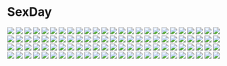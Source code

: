 # SexDay
![](https://konachan.com/image/5a3e87acecd0f102fd6bc386234e396b/Konachan.com%20-%2041579%20cheerleader%20crossover%20fang%20hatsune_miku%20hiiragi_tsukasa%20izumi_konata%20leek%20lucky_star%20panties%20thighhighs%20underwear%20vocaloid.jpg)
![](https://konachan.com/image/141a5e7ab6a744eb433123c71de9eaaf/Konachan.com%20-%2087703%20blue_eyes%20blue_hair%20fantasyxing%20gloves%20hat%20kaito%20kamui_gakupo%20male%20meiko%20pink_hair%20purple_hair%20red_eyes%20red_hair%20sword%20tie%20uniform%20vocaloid%20weapon.jpg)
![](https://konachan.com/image/edef4c5a7eed75d42035c9cd52f10b44/Konachan.com%20-%20184028%20animal%20chibiusa%20dress%20erian%20helios%20horse%20night%20petals%20pink_hair%20sailor_chibi_moon%20sailor_moon%20tree%20unicorn%20wings.jpg)
![](https://konachan.com/image/4573d222430879072b3ab509490ace53/Konachan.com%20-%20159085%20animal%20bird%20blue_eyes%20blue_hair%20hatsune_miku%20hirokiku%20vocaloid%20zettai_ryouiki.jpg)
![](https://konachan.com/jpeg/6d4805ca599949bfc5d34823ae9382bb/Konachan.com%20-%20160842%20bow%20cigarette%20fire%20fujiwara_no_mokou%20karlwolf%20red_eyes%20smoking%20touhou%20white_hair.jpg)
![](https://konachan.com/jpeg/2d0d9b9f50d35d520e811491b9eb90cd/Konachan.com%20-%2072366%20hidamari_sketch%20nori.jpg)
![](https://konachan.com/jpeg/fcca85a6dcd6c6082937263cfe666113/Konachan.com%20-%20292480%20anus%20aqua_eyes%20ass%20bed%20blonde_hair%20blush%20bondage%20braids%20breasts%20logo%20long_hair%20neocoill%20nipples%20nude%20ponytail%20pussy%20rope%20uncensored%20waifu2x%20watermark.jpg)
![](https://konachan.com/jpeg/87406f454035247bc5c55bb54799ac49/Konachan.com%20-%20155056%20aina_ashwin%20barefoot%20blush%20game_cg%20long_hair%20panties%20prism_recollection%20school_uniform%20shintaro%20underwear.jpg)
![](https://konachan.com/jpeg/8dac68a98c21ca0a9e5062562659e961/Konachan.com%20-%20243013%202girls%20bed%20blush%20breasts%20catgirl%20censored%20game_cg%20green_eyes%20long_hair%20neko_works%20nekopara%20nipples%20no_bra%20panties%20pussy%20sayori%20tail%20topless%20underwear.jpg)
![](https://konachan.com/image/82ca2b62c0caba042e288b3009cec9f7/Konachan.com%20-%20133473%20anthropomorphism%20axis_powers_hetalia%20belgium_%28hetalia%29%20brown_hair%20dress%20gray_hair%20green_eyes%20headband%20male%20netherlands_%28hetalia%29%20scarf%20short_hair.jpg)
![](https://konachan.com/image/2d77a33b1a3f2e44da536f6de70e5ce0/Konachan.com%20-%2038254%20blue_eyes%20bow%20fuyou_kaede%20hat%20headband%20orange_hair%20really_really%20ribbons%20school_uniform%20shuffle.jpg)
![](https://konachan.com/image/1faa5fd7161ec9d4c3c0a3d5ed88542d/Konachan.com%20-%20101925%20hatsune_miku%20vocaloid.jpg)
![](https://konachan.com/image/15b8c145ad578d96669080c1512b5e83/Konachan.com%20-%20150515%20ass%20bakemonogatari%20blonde_hair%20dress%20monogatari_%28series%29%20moon%20nisemonogatari%20oshino_shinobu%20pointed_ears%20tanabe_kyou%20vampire%20yellow_eyes.jpg)
![](https://konachan.com/jpeg/c22585ecae0f60d3c9b7dd3b52cf66f9/Konachan.com%20-%20147993%20hiroomi_souma%20long_hair%20purple_eyes%20purple_hair%20thighhighs%20waitress%20working%21%21%20yamada_aoi.jpg)
![](https://konachan.com/image/cbad4503613eca36df59c9b70fc478b9/Konachan.com%20-%2098511%20hakurei_reimu%20japanese_clothes%20mikan_%28bananoha%29%20miko%20touhou.jpg)
![](https://konachan.com/image/6c8cf0687119c1b31b883b720fe6b478/Konachan.com%20-%20244236%20bikini_top%20breasts%20long_hair%20navel%20ponytail%20red_hair%20scarf%20shorts%20tagme_%28artist%29%20thighhighs%20watermark%20weapon%20yellow_eyes%20yoko_littner.jpg)
![](https://konachan.com/jpeg/8db3f9d91211e79d46873c410f7c9099/Konachan.com%20-%20238141%20black_eyes%20black_hair%20cropped%20japanese_clothes%20kagematsuri%20original%20short_hair%20sky%20stars%20umbrella.jpg)
![](https://konachan.com/image/412bbfe8bdbe34aa1f228737b18221e1/Konachan.com%20-%208016%20hidamari_sketch%20sae%20ume_aoki.jpg)
![](https://konachan.com/jpeg/f71d1c5988dcba3d9ce4d46c4088e5e0/Konachan.com%20-%20275997%20animal_ears%20ass%20barefoot%20bed%20blush%20cameltoe%20cropped%20dress%20foxgirl%20gradient%20loli%20orange_hair%20original%20panties%20pink%20short_hair%20tail%20underwear%20waifu2x.jpg)
![](https://konachan.com/jpeg/adeb3081bc53a8516aad163b2de19550/Konachan.com%20-%20137046%20blonde_hair%20blush%20censored%20game_cg%20koiimo_sweet_days%20kyoukain_yurika%20penis%20pool%20sakana%20school_swimsuit%20sex%20swimsuit%20wet.jpg)
![](https://konachan.com/image/214da83b9106034b30944331b407f9e6/Konachan.com%20-%20266967%20breasts%20dress%20forest%20original%20pink_eyes%20purple_hair%20thighhighs%20tree%20twintails%20xkc.jpg)
![](https://konachan.com/jpeg/025775b54848a3366a92521750e9ce6a/Konachan.com%20-%20178091%20brown_eyes%20brown_hair%20game_cg%20giga%20hoshimi_tsukuyo%20kiss_ato%20long_hair%20school_uniform%20tagme_%28artist%29%20thighhighs%20wink.jpg)
![](https://konachan.com/image/ac8cda64fd149ec1b0cc01057ce9fa18/Konachan.com%20-%20238990%20aqua_eyes%20ass%20barefoot%20bed%20breasts%20censored%20cleavage%20demon%20fellatio%20horns%20long_hair%20no_bra%20nopan%20original%20penis%20pink_hair%20succubus%20tail.jpg)
![](https://konachan.com/image/f40e4a6815f79b4226dd1b758d2d2e77/Konachan.com%20-%20229124%20link_%28zelda%29%20midna%20polychromatic%20tak_%28karasuki%29%20the_legend_of_zelda.jpg)
![](https://konachan.com/image/057cc60c987d0f2dde92d6b9ae629582/Konachan.com%20-%2022579%20alice_carroll%20amano_kozue%20aria%20sky.jpg)
![](https://konachan.com/jpeg/db8656e6ce3383fed069663e9a0ac5e0/Konachan.com%20-%20208883%20animal_ears%20bandaid%20black_hair%20elbow_gloves%20gloves%20halloween%20hat%20long_hair%20nopan%20original%20purple_eyes%20sukage%20thighhighs.jpg)
![](https://konachan.com/image/b126e1a4f0f83e1f2901a469fd0e86f2/Konachan.com%20-%20249975%20boots%20fate_grand_order%20fate_%28series%29%20glasses%20machimura_komori%20mash_kyrielight%20pantyhose%20purple_eyes%20purple_hair%20short_hair%20tie.jpg)
![](https://konachan.com/jpeg/a9f9e3bbaf11f3c81acafe45c2ef4ab7/Konachan.com%20-%20173260%20blush%20bra%20breasts%20brown_hair%20glace%20koishiki_manual%20long_hair%20nipples%20panties%20saeki_nao%20scan%20school_uniform%20thighhighs%20underwear%20undressing.jpg)
![](https://konachan.com/jpeg/13abd69868dba9ca3cc6aa3d3ad9b3a9/Konachan.com%20-%20261466%20aqua_eyes%20black_hair%20breasts%20condom%20cum%20elbow_gloves%20gloves%20maid%20neko_neko_koneko%20nipples%20no_bra%20nopan%20original%20pubic_hair%20spread_legs%20thighhighs.jpg)
![](https://konachan.com/jpeg/4f16caf4efcb48df584a83cada24a8a6/Konachan.com%20-%20117088%20beach%20black_hair%20breasts%20c%3Adrive%20censored%20fusataka_shikibu%20game_cg%20kotowari%20long_hair%20nipples%20pussy%20swimsuit%20yuigahama_yuki.jpg)
![](https://konachan.com/jpeg/b8006a4a3b7f4adf925692eb05c0bbdb/Konachan.com%20-%20271794%20anila_%28granblue_fantasy%29%20blonde_hair%20breasts%20brown_eyes%20close%20elbow_gloves%20gloves%20granblue_fantasy%20horns%20kztk%20long_hair%20nipples%20no_bra.jpg)
![](https://konachan.com/jpeg/ab957cce55c23334198b67532a760231/Konachan.com%20-%20147021%20akizuki_maria%20blue_eyes%20long_hair%20red_hair%20school_uniform%20shin_sekai_yori%20tagme_%28artist%29.jpg)
![](https://konachan.com/jpeg/bf7c1787fa477ee711954aabd339ebe6/Konachan.com%20-%20110458%20bed%20iizuki_tasuku%20inia_sestina%20muv-luv%20muv-luv_alternative%20panties%20total_eclipse%20underwear.jpg)
![](https://konachan.com/jpeg/92224d5fc218bea059898f098d0fec6a/Konachan.com%20-%20175438%20black_hair%20breasts%20cleavage%20japanese_clothes%20kimono%20long_hair%20original%20purple_eyes%20skull%20smoking%20tcb.jpg)
![](https://konachan.com/image/81ca1061d1d157e28da3a3498f2b3d55/Konachan.com%20-%206154%20ghost_hunt%20hara_masako.jpg)
![](https://konachan.com/image/e05cf98eb48c8b3fc5e6df0de8d04835/Konachan.com%20-%20127203%20flowers%20japanese_clothes%20kanamura_ren%20tagme.jpg)
![](https://konachan.com/image/4f6aa7a5859889833e80402cb005a6c1/Konachan.com%20-%20267687%20animal%20bird%20building%20chitose_rin%20city%20fish%20original%20ruins%20scenic%20tree%20underwater%20water.jpg)
![](https://konachan.com/image/61114838b61f4944127529df241d7296/Konachan.com%20-%20261209%20animated%20nanae%20original.gif)
![](https://konachan.com/jpeg/ae96b25a1bc0a7ff6127a1d3bd42e77b/Konachan.com%20-%2056330%20araragi_koyomi%20bakemonogatari%20male%20monogatari_%28series%29%20senjougahara_hitagi.jpg)
![](https://konachan.com/image/fccfd7f553b0409a6cc10ddad40c5e91/Konachan.com%20-%20255698%20anthropomorphism%20baretto%20black_hair%20breasts%20fire%20kantai_collection%20navel%20no_bra%20panties%20red_eyes%20short_hair%20signed%20skirt%20torn_clothes%20underwear%20weapon.jpg)
![](https://konachan.com/jpeg/eaa5d325a87e11f33cd77af772c4afbd/Konachan.com%20-%2030979%20code_geass%20kallen_stadtfeld%20red.jpg)
![](https://konachan.com/image/c59c0deea00a011415763f02905870d2/Konachan.com%20-%2049313%20breasts%20miyama_kannon%20navel%20nipples%20nude%20pubic_hair%20pussy%20red_eyes%20uncensored.jpg)
![](https://konachan.com/jpeg/57e5d7e66f97ab4a6c5952fea2cd12c3/Konachan.com%20-%20155472%20bikini%20black_hair%20gradient%20kuroki_rei%20long_hair%20navel%20necklace%20purple_eyes%20scarf%20swimsuit%20thighhighs%20unycone%20vividred_operation.jpg)
![](https://konachan.com/image/42ffdf53b50c1715687193ac7659f390/Konachan.com%20-%20167220%20bed%20bow%20dress%20green_eyes%20jinrui_wa_suitai_shimashita%20long_hair%20megami%20sakai_kyuuta%20scan%20summer_dress%20watashi_%28jinrui_wa_suitai_shimashita%29.jpg)
![](https://konachan.com/jpeg/2f649d7ec456360b01f83283043bec58/Konachan.com%20-%20230401%20aliasing%20cc%20choker%20close%20code_geass%20cosplay%20creayus%20cropped%20dc_comics%20green_hair%20heart%20long_hair%20no_bra%20rangetsu%20twintails%20underboob%20waifu2x%20wristwear.jpg)
![](https://konachan.com/image/e3b3c0e93c8bc9c30d6c9997cd0afeb7/Konachan.com%20-%20108486%20aqua_eyes%20aqua_hair%20blush%20cirno%20crossover%20fairy%20game_console%20hatsune_miku%20liong%20long_hair%20skirt%20thighhighs%20touhou%20twintails%20vocaloid%20zettai_ryouiki.jpg)
![](https://konachan.com/image/09673ad002ffd9f60885307aae25422b/Konachan.com%20-%2050152%20gumi%20macross%20macross_frontier%20maruki_%28punchiki%29%20ranka_lee%20vocaloid.jpg)
![](https://konachan.com/image/263f4d0f6b79d97cc53a2265daaff7df/Konachan.com%20-%20196109%20black_hair%20bow%20kakutasu%20pokemon%20red_eyes%20short_hair%20skirt%20tail%20thighhighs%20twintails%20weavile%20wings%20wristwear%20yazawa_nico.jpg)
![](https://konachan.com/jpeg/36099105488b301ff3bb9eb216cdde5f/Konachan.com%20-%2053154%20akiyama_mio%20headphones%20k-on%21%20transparent.jpg)
![](https://konachan.com/jpeg/a35439adbdb9e4b763379540c0d478d3/Konachan.com%20-%20283531%20blue_eyes%20blue_hair%20blush%20hatsune_miku%20long_hair%20mullay_%283170761748%29%20vocaloid%20yuki_miku.jpg)
![](https://konachan.com/image/e3522fdcb885c2e97f7ffae7eda4f927/Konachan.com%20-%20133516%202girls%20ass%20blonde_hair%20breasts%20dark_skin%20forest%20horns%20long_hair%20orange_eyes%20original%20pointed_ears%20purple_eyes%20tail%20tebukuro%20tree%20white_hair.jpg)
![](https://konachan.com/image/656501aba3d9885d0cfdd3df696e1b6a/Konachan.com%20-%2042267%20carnelian%20kao_no_nai_tsuki%20kuraki_suzuna%20ribbons.jpg)
![](https://konachan.com/image/fd7914bf52250a69889bf5589eebdf5a/Konachan.com%20-%20302716%20hatsune_miku%20miku_append%20towor_n%20vocaloid.jpg)
![](https://konachan.com/jpeg/ba6ebb31d726e97e499eb6fef0006bdb/Konachan.com%20-%206476%20blue%20hat%20tsukishiro_hikari%20wind%3A_a_breath_of_heart.jpg)
![](https://konachan.com/image/5bfb365bbe26552fcb21a8d9ade61714/Konachan.com%20-%2013740%20mechagirl%20moetan%20pastel_ink%20vector.jpg)
![](https://konachan.com/image/f2159f10bf6b8a57e25bd33ec1201a83/Konachan.com%20-%2010390%20bikini%20green_eyes%20orange_hair%20raimuiro_senkitan%20sanada_momen%20swimsuit.jpg)
![](https://konachan.com/image/9653a952537356eaeb1e6a868bf88e10/Konachan.com%20-%20287058%20bou_nin%20forest%20long_hair%20original%20polychromatic%20scenic%20tree.jpg)
![](https://konachan.com/image/31622dddf1b64c1d67de66946f5ca51d/Konachan.com%20-%20133788%20animal%20bed%20black_hair%20candy%20cat%20kusano_houki%20lollipop%20original%20twintails%20yellow_eyes.jpg)
![](https://konachan.com/jpeg/709ac2fd9193831e59e0f3eca9b708f8/Konachan.com%20-%20304148%20barefoot%20bed%20blush%20bra%20breasts%20brown_eyes%20brown_hair%20karory%20long_hair%20navel%20nipples%20original%20panties%20third-party_edit%20underwear.jpg)
![](https://konachan.com/image/b9c1454ea882f9a66375d933f805781f/Konachan.com%20-%2094312%20hyper_highspeed_genius%20iris_windsor%20maid%20school_uniform%20tagme%20windmill_%28company%29%20yukimi_kaede.jpg)
![](https://konachan.com/jpeg/78a366e083c46d34090fa8b4c6be4a35/Konachan.com%20-%20285209%20aikagi_2%20ass%20azarashi_soft%20blonde_hair%20blue_eyes%20blush%20breasts%20censored%20fellatio%20game_cg%20long_hair%20mirror%20nipples%20nude%20paizuri%20penis%20reflection%20wet.jpg)
![](https://konachan.com/jpeg/884421f8b3edf0a18a2f4b87176141b8/Konachan.com%20-%20178606%20animal_ears%20barefoot%20blush%20brown%20loli%20muku-coffee%20original%20red_eyes%20shiro_%28muku%29%20short_hair%20tail%20white_hair.jpg)
![](https://konachan.com/image/c634b6b83a07da9eb32786ead874b198/Konachan.com%20-%2089303%20animal_ears%20black_hair%20blush%20ch%40r%20long_hair%20necro-san%20original%20panties%20skirt%20thighhighs%20tie%20underwear%20upskirt%20yellow_eyes.jpg)
![](https://konachan.com/image/3c2ce10122b8cdd86ab9981741c34122/Konachan.com%20-%2099258%20gun%20masa_%28masa-koba%29%20original%20red_eyes%20weapon.jpg)
![](https://konachan.com/image/2f35e9eda3c4d32fde52c749f8137225/Konachan.com%20-%2085423%20choker%20dress%20flowers%20long_hair%20megurine_luka%20sonomura%20vocaloid.jpg)
![](https://konachan.com/image/6cc4ad5d280d8216510d52ed3fe721bb/Konachan.com%20-%2049983%20akiyama_mio%20hirasawa_yui%20k-on%21%20kotobuki_tsumugi%20monster_hunter%20tainaka_ritsu.jpg)
![](https://konachan.com/image/96169b6c030733ef544d0c3a06b092dd/Konachan.com%20-%2044779%20animal%20cat%20skirt%20tagme%20takoyaki_%28roast%29%20thighhighs.jpg)
![](https://konachan.com/jpeg/aca14f16723e06b700a6194a46b1f298/Konachan.com%20-%20289763%20aqua_eyes%20aqua_hair%20ass%20blush%20breasts%20choker%20cropped%20heart%20hoodie%20hoshiineko%20long_hair%20navel%20no_bra%20panties%20tattoo%20underboob%20underwear%20vocaloid%20white.jpg)
![](https://konachan.com/image/00d6c89571a75f3916ae079f48badc78/Konachan.com%20-%20294045%20aliasing%20brown_hair%20japanese_clothes%20kimono%20long_hair%20munakata_%28hisahige%29%20original%20white.jpg)
![](https://konachan.com/jpeg/af1160c22945e55c5c8e758b2106ad5f/Konachan.com%20-%20200103%202girls%20akaza_akari%20aqua_eyes%20blush%20kneehighs%20novcel%20pink_hair%20purple_eyes%20red_hair%20school_uniform%20short_hair%20twintails%20watermark%20yuru_yuri.jpg)
![](https://konachan.com/jpeg/748e06d7423a714f17ca0984fe90437d/Konachan.com%20-%20174717%20blue_eyes%20breasts%20brown_hair%20cake%20cleavage%20food%20game_cg%20group%20kujou_otome%20long_hair%20pink_hair%20purple_eyes%20purple_hair%20short_hair%20yellow_eyes%20yukata.jpg)
![](https://konachan.com/image/fe3c1e0632b44dfa8ea7c33082381432/Konachan.com%20-%20253241%20blonde_hair%20bow%20breasts%20fate_grand_order%20fate_%28series%29%20horns%20long_hair%20red_eyes%20sideboob%20tagme_%28artist%29%20tomoe_gozen.jpg)
![](https://konachan.com/image/1110e51c6e083390f990788595f34657/Konachan.com%20-%20304807%20aqua_eyes%20aqua_hair%20beach%20bikini%20breasts%20camera%20cleavage%20cropped%20flowers%20food%20fruit%20glasses%20pink_eyes%20pink_hair%20swimsuit%20tifaices%20umbrella%20watermelon.jpg)
![](https://konachan.com/image/a6797d35750c1928ccd1533fb95ab009/Konachan.com%20-%20159524%20kamin%20original%20socks.jpg)
![](https://konachan.com/image/eb309d7ec0f19c5be338a836aafe3290/Konachan.com%20-%20243663%20anthropomorphism%20girls_frontline%20st_ar-15_%28girls_frontline%29%20wu_lun_wujin.jpg)
![](https://konachan.com/jpeg/aadf2d3ae532c7c7ea8ae2294d269440/Konachan.com%20-%2087389%20bow%20fujiwara_no_mokou%20headphones%20karlwolf%20polychromatic%20smoking%20touhou%20white.jpg)
![](https://konachan.com/jpeg/26381c24bab04dbb27c1260331a7c239/Konachan.com%20-%20226074%20aqua_eyes%20blush%20bow%20breasts%20long_hair%20mint_cube%20navel%20nipples%20no_bra%20open_shirt%20panties%20panty_pull%20ponytail%20scan%20suimya%20underwear%20undressing%20wet.jpg)
![](https://konachan.com/jpeg/efb690594fbc30857484fdfaa6569054/Konachan.com%20-%2086179%20blue_eyes%20lucky_star%20minegishi_ayano%20school_uniform%20white.jpg)
![](https://konachan.com/image/9b2a5f6d653ad7e36e9b87d8ac5f6a90/Konachan.com%20-%2057864%20animal_ears%20bikini%20blush%20calendar%20cameltoe%20catgirl%20erect_nipples%20k-on%21%20nakano_azusa%20swimsuit%20wave_ride.jpg)
![](https://konachan.com/image/8fef3b13685d577841827f86c4b81dc6/Konachan.com%20-%20288645%202girls%20aqua_eyes%20arknights%20censored%20garter%20gloves%20gray_hair%20headphones%20long_hair%20nipples%20no_bra%20nopan%20open_shirt%20ponytail%20signed%20tail%20wink%20yubo%20yuri.jpg)
![](https://konachan.com/jpeg/3e482e36eaadb32c9e132b150c230534/Konachan.com%20-%20182088%20black_hair%20blue_eyes%20karube%20long_hair%20original%20pantyhose%20skirt%20white.jpg)
![](https://konachan.com/image/fb30ef621ce710f5ba057c2d1c7200e5/Konachan.com%20-%2094683%20halloween%20hatsune_miku%20vocaloid.jpg)
![](https://konachan.com/image/55a18b3df3526ea0da86fc7eb8838a8b/Konachan.com%20-%20209775%20aqua_eyes%20black_hair%20fubuki_%28onepunch_man%29%20onepunch_man%20short_hair%20siraha.jpg)
![](https://konachan.com/image/d75c92dc189290f2d408c91a27100b62/Konachan.com%20-%20274625%20blush%20dress%20fukuro_ko%20glasses%20gradient%20long_hair%20mechagirl%20panties%20pantyhose%20red_eyes%20red_hair%20skirt_lift%20tie%20twintails%20underwear%20watermark.jpg)
![](https://konachan.com/image/90f7d9d77b93e2745a8208d6deb348dc/Konachan.com%20-%2015537%20ai_yori_aoshi%20sakuraba_aoi.jpg)
![](https://konachan.com/image/9a04defcc1d06133302c4ed27579f688/Konachan.com%20-%206914%20haibane_renmei.jpg)
![](https://konachan.com/image/5883025bc3df7fd7a078c6c9da45661c/Konachan.com%20-%2066234%20animal_ears%20panties%20real_xxiii%20tail%20underwear.jpg)
![](https://konachan.com/image/749dd74014bcb432b986a350e3ac9f83/Konachan.com%20-%2021190%20all_male%20cowboy_bebop%20male%20spike_spiegel.jpg)
![](https://konachan.com/image/aeaad2f4d4acfbb71c18062c155fb9ed/Konachan.com%20-%2045124%20gun%20gunslinger_girl%20rico%20weapon.jpg)
![](https://konachan.com/jpeg/0f1eeaa715113177f51a25a98ab3a7be/Konachan.com%20-%20196192%20animal_ears%20barefoot%20blonde_hair%20blush%20breasts%20candy%20chocolate%20cleavage%20foxgirl%20kohaku_%28yua%29%20nopan%20orange_eyes%20original%20tail%20valentine%20yua_%28checkmate%29.jpg)
![](https://konachan.com/image/5e9e6d7129e7f50bdedbff15361db507/Konachan.com%20-%2067749%20blush%20ekaterina_kurae%20itadaki_shinji%20katsuragi_hana%20nude%20scan%20seikon_no_qwaser%20yuri.jpg)
![](https://konachan.com/image/be152f28573f7250cb6678e3708e0d90/Konachan.com%20-%2020985%20ergo_proxy%20re-l_mayer.jpg)
![](https://konachan.com/jpeg/5a3d22cf605c45bd49aacbef96f3af94/Konachan.com%20-%20210491%20ass%20bra%20breasts%20censored%20cum%20game_cg%20kimishima_ao%20kuonji_hiyori%20maid%20nipples%20open_shirt%20panties%20panty_pull%20pink_hair%20thighhighs%20underwear.jpg)
![](https://konachan.com/image/8bea7f9369c0f72eb7c56a2265a0e70a/Konachan.com%20-%20212826%20anthropomorphism%20five_nights_at_freddy%27s%20mangle_%28five_nights_at_freddy%27s%29%20take%20white.jpg)
![](https://konachan.com/jpeg/51c8c910e5e08c62e79a17d633733520/Konachan.com%20-%20273517%20animal%20animal_ears%20anthropomorphism%20azur_lane%20blush%20brown_hair%20fox%20foxgirl%20japanese_clothes%20long_hair%20miko%20nagato_%28azur_lane%29%20yellow_eyes.jpg)
![](https://konachan.com/jpeg/8984b38b24e78b5407c3a53fc0106c8e/Konachan.com%20-%20288281%20bubbles%20mifuru%20night%20original%20school_uniform%20sky%20stars.jpg)
![](https://konachan.com/image/fb166f225c01f7024dfdb275d2ea0a3d/Konachan.com%20-%2086936%20endou_saya%20game_cg%20hontani_kanae%20japanese_clothes%20kisaragi_gold_star%20lolita_fashion%20saga_planets%20thighhighs.jpg)
![](https://konachan.com/image/c7d0a52389d7d45c0a1a51998aa05464/Konachan.com%20-%2027649%20enma_ai%20jigoku_shoujo.jpg)
![](https://konachan.com/image/90fcbd9977bfdee27490a17fdb0a30a1/Konachan.com%20-%2089836%20asf%20breasts%20no_bra%20open_shirt%20panties%20panty_pull%20school_uniform%20tagme%20thighhighs%20underwear.jpg)
![](https://konachan.com/jpeg/b5c0662d06aebbbb070de039c5f4c0df/Konachan.com%20-%20285869%20akasaai%20bed%20blonde_hair%20blush%20bra%20brown_eyes%20cat_smile%20catgirl%20game_cg%20navel%20nekomiko%20panties%20qureate%20short_hair%20tail%20underwear%20yellow_eyes.jpg)

